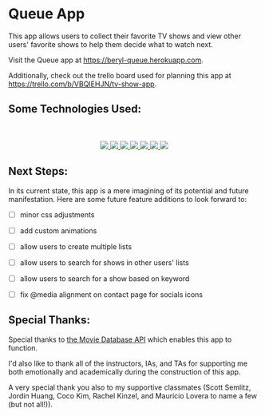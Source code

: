 # Queue App

This app allows users to collect their favorite TV shows and view other users' favorite shows to help them decide what to watch next. 

Visit the Queue app at <a href="https://beryl-queue.herokuapp.com/" target="_blank">https://beryl-queue.herokuapp.com</a>.

Additionally, check out the trello board used for planning this app at <a href="https://trello.com/b/VBQIEHJN/tv-show-app" target="_blank">https://trello.com/b/VBQIEHJN/tv-show-app</a>.



## Some Technologies Used:
<div align ="center">
<br>
<br>
<a href="#"><img src="https://img.shields.io/badge/html5-%23E34F26.svg?style=for-the-badge&logo=html5&logoColor=white" />  </a>
<a href ="#"><img src="https://img.shields.io/badge/javascript-%23323330.svg?style=for-the-badge&logo=javascript&logoColor=%23F7DF1E" />  </a>
<a href="#"><img src="https://img.shields.io/badge/Visual%20Studio-5C2D91.svg?style=for-the-badge&logo=visual-studio&logoColor=white" /> </a>
<a href="#"><img src="https://img.shields.io/badge/css3-%231572B6.svg?style=for-the-badge&logo=css3&logoColor=white" />  </a>
<a href="#"><img src="https://img.shields.io/badge/bootstrap-%23563D7C.svg?style=for-the-badge&logo=bootstrap&logoColor=white" /> </a>
<a href="#"><img src="https://img.shields.io/badge/express.js-%23404d59.svg?style=for-the-badge&logo=express&logoColor=%2361DAFB"> </a>
<a href="#"><img src="https://img.shields.io/badge/MongoDB-%234ea94b.svg?style=for-the-badge&logo=mongodb&logoColor=white"> </a>


</div>



## Next Steps:

In its current state, this app is a mere imagining of its potential and future manifestation. Here are some future feature additions to look forward to:

- [ ] minor css adjustments
- [ ] add custom animations
- [ ] allow users to create multiple lists
- [ ] allow users to search for shows in other users' lists
- [ ] allow users to search for a show based on keyword
- [ ] fix @media alignment on contact page for socials icons


## Special Thanks:
Special thanks to <a href="https://www.themoviedb.org/">the Movie Database API</a> which enables this app to function. 

I'd also like to thank all of the instructors, IAs, and TAs for supporting me both emotionally and academically during the construction of this app. 

A very special thank you also to my supportive classmates (Scott Semlitz, Jordin Huang, Coco Kim, Rachel Kinzel, and Mauricio Lovera to name a few (but not all!)). 